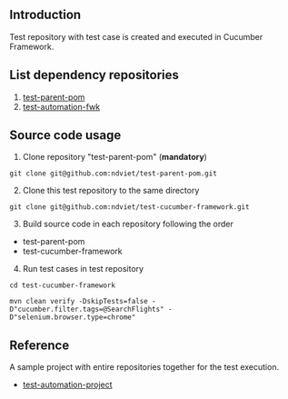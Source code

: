 ## Introduction

Test repository with test case is created and executed in Cucumber Framework.<br>

## List dependency repositories

1. [test-parent-pom](../../../test-parent-pom)
2. [test-automation-fwk](../../../test-automation-fwk)

## Source code usage

1. Clone repository "test-parent-pom" (**mandatory**)

```shell
git clone git@github.com:ndviet/test-parent-pom.git
```

2. Clone this test repository to the same directory

```shell
git clone git@github.com:ndviet/test-cucumber-framework.git
```

3. Build source code in each repository following the order

- test-parent-pom
- test-cucumber-framework

4. Run test cases in test repository

```shell
cd test-cucumber-framework
```

```shell
mvn clean verify -DskipTests=false -D"cucumber.filter.tags=@SearchFlights" -D"selenium.browser.type=chrome"
```

## Reference

A sample project with entire repositories together for the test execution.<br>

* [test-automation-project](../../../test-automation-project)
